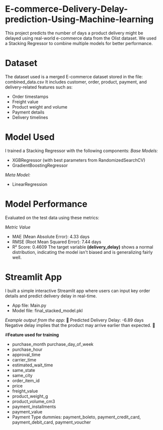# E-commerce-Delivery-Delay-prediction-Using-Machine-learning

This project predicts the number of days a product delivery might be delayed using real-world e-commerce data from the Olist dataset. We used a Stacking Regressor to combine multiple models for better performance.

# **Dataset**

The dataset used is a merged E-commerce dataset stored in the file:
combined_data.csv
It includes customer, order, product, payment, and delivery-related features such as:
- Order timestamps
- Freight value
- Product weight and volume
- Payment details
- Delivery timelines

# **Model Used**
I trained a Stacking Regressor with the following components:
*Base Models:*
- XGBRegressor (with best parameters from RandomizedSearchCV)
- GradientBoostingRegressor

*Meta Model:*
- LinearRegression

# **Model Performance**
Evaluated on the test data using these metrics:

*Metric	Value*
- MAE (Mean Absolute Error): 4.33 days
- RMSE (Root Mean Squared Error): 7.44 days
- R² Score: 0.4609
The target variable **(delivery_delay)** shows a normal distribution, indicating the model isn't biased and is generalizing fairly well.

# **Streamlit App**
I built a simple interactive Streamlit app where users can input key order details and predict delivery delay in real-time.

- App file: Main.py
- Model file: final_stacked_model.pkl

*Example output from the app:* 🚚 Predicted Delivery Delay: -6.89 days
Negative delay implies that the product may arrive earlier than expected. 🎉

#**Feature used for training**
- purchase_month purchase_day_of_week
- purchase_hour
- approval_time
- carrier_time
- estimated_wait_time
- same_state
- same_city
- order_item_id
- price
- freight_value
- product_weight_g
- product_volume_cm3
- payment_installments
- payment_value
- Payment Type dummies: payment_boleto, payment_credit_card, payment_debit_card, payment_voucher

